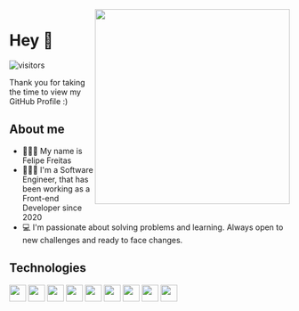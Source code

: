 <img src="https://user-images.githubusercontent.com/77179768/138194418-72dd49e9-393a-4f00-94e7-2850a138cdf4.png" min-width="350px" max-width="350px" width="350px" align="right"/>

# Hey 👋

<p align='center'>

![visitors](https://visitor-badge.glitch.me/badge?page_id=felipefreitasa.felipefreitasa)

</p>


Thank you for taking the time to view my GitHub Profile :)

## About me

- 🙋🏻‍♂️ My name is Felipe Freitas
- 👨🏻‍💻 I'm a Software Engineer, that has been working as a Front-end Developer since 2020
- 💻 I'm passionate about solving problems and learning. Always open to new challenges and ready to face changes.

## Technologies

<p align = 'left'>
<img width ='30px' align='center' src ='https://raw.githubusercontent.com/rahulbanerjee26/githubAboutMeGenerator/main/icons/html.svg'>
<img width ='30px' align='center' src ='https://raw.githubusercontent.com/rahulbanerjee26/githubAboutMeGenerator/main/icons/css.svg'>
<img width ='30px' align='center' src ='https://raw.githubusercontent.com/rahulbanerjee26/githubAboutMeGenerator/main/icons/javascript.svg'>
<img width ='30px' align='center' src ='https://raw.githubusercontent.com/rahulbanerjee26/githubAboutMeGenerator/main/icons/reactjs.svg'>
 <img width ='30px' align='center' src ='https://raw.githubusercontent.com/rahulbanerjee26/githubAboutMeGenerator/main/icons/redux.svg'>
 <img width ='30px' align='center' src ='https://raw.githubusercontent.com/rahulbanerjee26/githubAboutMeGenerator/main/icons/firebase.svg'>
 <img width ='30px' align='center' src ='https://raw.githubusercontent.com/rahulbanerjee26/githubAboutMeGenerator/main/icons/sass.svg'>
<img width ='30px' align='center' src ='https://raw.githubusercontent.com/rahulbanerjee26/githubAboutMeGenerator/main/icons/git.svg'>
 <img width ='30px' align='center' src ='https://raw.githubusercontent.com/rahulbanerjee26/githubAboutMeGenerator/main/icons/xd.svg'>
</p>





  
 

 
